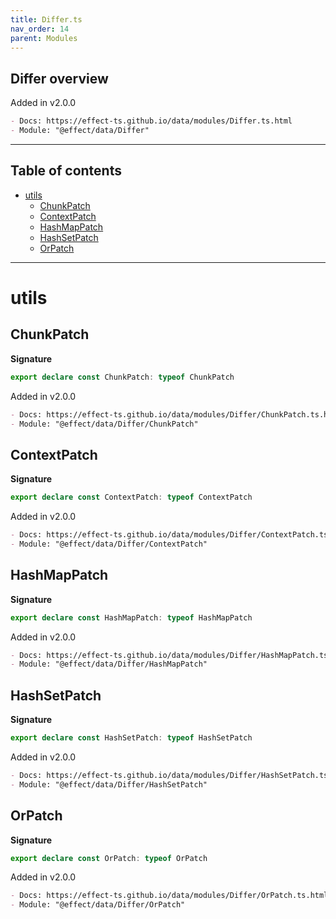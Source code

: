 ```yaml
---
title: Differ.ts
nav_order: 14
parent: Modules
---
```


## Differ overview

Added in v2.0.0

```md
- Docs: https://effect-ts.github.io/data/modules/Differ.ts.html
- Module: "@effect/data/Differ"
```

---

<h2 class="text-delta">Table of contents</h2>

- [utils](#utils)
  - [ChunkPatch](#chunkpatch)
  - [ContextPatch](#contextpatch)
  - [HashMapPatch](#hashmappatch)
  - [HashSetPatch](#hashsetpatch)
  - [OrPatch](#orpatch)

---

# utils

## ChunkPatch

**Signature**

```ts
export declare const ChunkPatch: typeof ChunkPatch
```

Added in v2.0.0

```md
- Docs: https://effect-ts.github.io/data/modules/Differ/ChunkPatch.ts.html
- Module: "@effect/data/Differ/ChunkPatch"
```

## ContextPatch

**Signature**

```ts
export declare const ContextPatch: typeof ContextPatch
```

Added in v2.0.0

```md
- Docs: https://effect-ts.github.io/data/modules/Differ/ContextPatch.ts.html
- Module: "@effect/data/Differ/ContextPatch"
```

## HashMapPatch

**Signature**

```ts
export declare const HashMapPatch: typeof HashMapPatch
```

Added in v2.0.0

```md
- Docs: https://effect-ts.github.io/data/modules/Differ/HashMapPatch.ts.html
- Module: "@effect/data/Differ/HashMapPatch"
```

## HashSetPatch

**Signature**

```ts
export declare const HashSetPatch: typeof HashSetPatch
```

Added in v2.0.0

```md
- Docs: https://effect-ts.github.io/data/modules/Differ/HashSetPatch.ts.html
- Module: "@effect/data/Differ/HashSetPatch"
```

## OrPatch

**Signature**

```ts
export declare const OrPatch: typeof OrPatch
```

Added in v2.0.0

```md
- Docs: https://effect-ts.github.io/data/modules/Differ/OrPatch.ts.html
- Module: "@effect/data/Differ/OrPatch"
```
